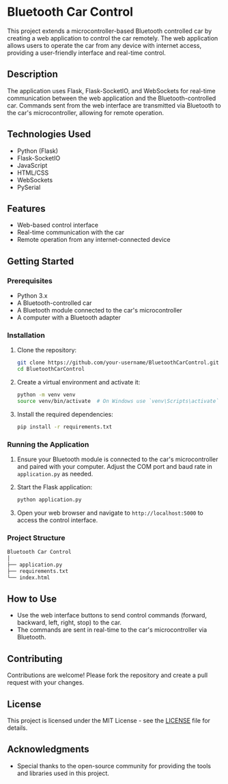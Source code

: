 # Bluetooth Car Control

This project extends a microcontroller-based Bluetooth controlled car by creating a web application to control the car remotely. The web application allows users to operate the car from any device with internet access, providing a user-friendly interface and real-time control.

## Description

The application uses Flask, Flask-SocketIO, and WebSockets for real-time communication between the web application and the Bluetooth-controlled car. Commands sent from the web interface are transmitted via Bluetooth to the car's microcontroller, allowing for remote operation.

## Technologies Used

- Python (Flask)
- Flask-SocketIO
- JavaScript
- HTML/CSS
- WebSockets
- PySerial

## Features

- Web-based control interface
- Real-time communication with the car
- Remote operation from any internet-connected device

## Getting Started

### Prerequisites

- Python 3.x
- A Bluetooth-controlled car
- A Bluetooth module connected to the car's microcontroller
- A computer with a Bluetooth adapter

### Installation

1. Clone the repository:

    ```bash
    git clone https://github.com/your-username/BluetoothCarControl.git
    cd BluetoothCarControl
    ```

2. Create a virtual environment and activate it:

    ```bash
    python -m venv venv
    source venv/bin/activate  # On Windows use `venv\Scripts\activate`
    ```

3. Install the required dependencies:

    ```bash
    pip install -r requirements.txt
    ```

### Running the Application

1. Ensure your Bluetooth module is connected to the car's microcontroller and paired with your computer. Adjust the COM port and baud rate in `application.py` as needed.

2. Start the Flask application:

    ```bash
    python application.py
    ```

3. Open your web browser and navigate to `http://localhost:5000` to access the control interface.

### Project Structure
```bash
Bluetooth Car Control 
│
├── application.py
├── requirements.txt
└── index.html
```
## How to Use

- Use the web interface buttons to send control commands (forward, backward, left, right, stop) to the car.
- The commands are sent in real-time to the car's microcontroller via Bluetooth.

## Contributing

Contributions are welcome! Please fork the repository and create a pull request with your changes.

## License

This project is licensed under the MIT License - see the [LICENSE](LICENSE) file for details.

## Acknowledgments

- Special thanks to the open-source community for providing the tools and libraries used in this project.

